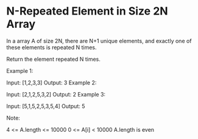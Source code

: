 # N-Repeated Element in Size 2N Array
In a array A of size 2N, there are N+1 unique elements, and exactly one of these elements is repeated N times.

Return the element repeated N times.

 

Example 1:

Input: [1,2,3,3]
Output: 3
Example 2:

Input: [2,1,2,5,3,2]
Output: 2
Example 3:

Input: [5,1,5,2,5,3,5,4]
Output: 5
 

Note:

4 <= A.length <= 10000
0 <= A[i] < 10000
A.length is even
